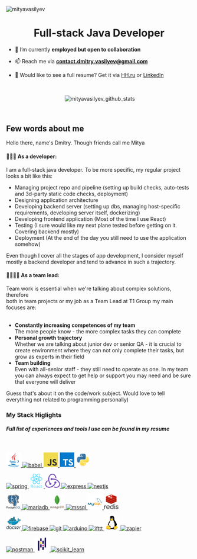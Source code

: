 <p align="left"> <img src="https://komarev.com/ghpvc/?username=mityavasilyev&label=Profile%20views&color=0e75b6&style=flat" alt="mityavasilyev" /> </p>
<h1 align="center">Full-stack Java Developer</h3>

- 🔭 I’m currently **employed but open to collaboration**

- 📫 Reach me via **contact.dmitry.vasilyev@gmail.com**

- 📄 Would like to see a full resume? Get it via [HH.ru](https://hh.ru/resume/6b1aaf15ff091123d30039ed1f4a3879524e35) or [LinkedIn](https://www.linkedin.com/in/mitya-vasilyev/)

<br/>
<!-- Github Stats -->
<p align="center">&nbsp;<img align="center" src="https://github-readme-stats.vercel.app/api?username=mityavasilyev&theme=github_dark&locale=en&hide_border=true" alt="mityavasilyev_github_stats" /></p>
<!-- Lang stats -->
<!-- <p align="center">&nbsp;<img align="center" src="https://github-readme-stats.vercel.app/api/top-langs/?username=mityavasilyev" alt="mityavasilyev_lang_stats" /></p> -->

<br/>
<h2>Few words about me</h2> <p align="left">
Hello there, name's Dmitry. Though friends call me Mitya<br/>
<h4>👨🏼‍💻 As a developer:</h2>
I am a full-stack java developer. To be more specific, my regular project looks a bit like this:
 
+ Managing project repo and pipeline (setting up build checks, auto-tests and 3d-party static code checks, deployment)<br/>
+ Designing application architecture<br/>
+ Developing backend server (setting up dbs, managing host-specific requirements, developing server itself, dockerizing)<br/>
+ Developing frontend application (Most of the time I use React)<br/>
+ Testing (I sure would like my next plane tested before getting on it. Covering backend mostly)<br/>
+ Deployment (At the end of the day you still need to use the application somehow)<br/>

Even though I cover all the stages of app development, I consider myself mostly a backend developer
and tend to advance in such a trajectory.

<h4>🫱🏼‍🫲🏽 As a team lead:</h4>
Team work is essential when we're talking about complex solutions, therefore <br/> 
both in team projects or my job as a Team Lead at T1 Group my main focuses are:<br/><br/>

+ **Constantly increasing competences of my team** <br/>
  The more people know - the more complex tasks they can complete 
+ **Personal growth trajectory** <br/>
  Whether we are talking about junior dev or senior QA - it is crucial to create environment where they can not only complete their tasks, but grow as experts in their field
+ **Team building** <br/>
  Even with all-senior staff - they still need to operate as one. In my team you can always expect to get help or support you may need and be sure that everyone will deliver


Guess that's about it on the code/work subject. Would love to tell everything not related to programming personally)

</p>

<!-- Stack summary -->
<h3 align="left">My Stack Higlights</h3>
<h5>Full list of experiences and tools I use can be found in my resume</h5>
<br/>
<p align="left"> 
<!-- Langs -->
<a href="https://www.java.com" target="_blank" rel="noreferrer"> <img src="https://raw.githubusercontent.com/devicons/devicon/master/icons/java/java-original.svg" alt="java" width="40" height="40"/> </a>
<a href="https://babeljs.io/" target="_blank" rel="noreferrer"> <img src="https://yazdankakaei.vercel.app/babel.png" alt="babel" width="40" height="40"/> </a>
<a href="https://developer.mozilla.org/en-US/docs/Web/JavaScript" target="_blank" rel="noreferrer"> <img src="https://raw.githubusercontent.com/devicons/devicon/master/icons/javascript/javascript-original.svg" alt="javascript" width="40" height="40"/> </a>
<a href="https://www.typescriptlang.org/" target="_blank" rel="noreferrer"> <img src="https://raw.githubusercontent.com/devicons/devicon/master/icons/typescript/typescript-original.svg" alt="typescript" width="40" height="40"/> </a>
<a href="https://www.python.org" target="_blank" rel="noreferrer"> <img src="https://raw.githubusercontent.com/devicons/devicon/master/icons/python/python-original.svg" alt="python" width="40" height="40"/> </a>

<!-- Frameworks -->
<a href="https://spring.io/" target="_blank" rel="noreferrer"> <img src="https://www.vectorlogo.zone/logos/springio/springio-icon.svg" alt="spring" width="40" height="40"/> </a>
<a href="https://reactjs.org/" target="_blank" rel="noreferrer"> <img src="https://raw.githubusercontent.com/devicons/devicon/master/icons/react/react-original-wordmark.svg" alt="react" width="40" height="40"/> </a>
<a href="https://redux.js.org" target="_blank" rel="noreferrer"> <img src="https://raw.githubusercontent.com/devicons/devicon/master/icons/redux/redux-original.svg" alt="redux" width="40" height="40"/> </a>
<a href="https://expressjs.com" target="_blank" rel="noreferrer"> <img src="https://camo.githubusercontent.com/6686b9ef0e21e13c9e7c846340303765c0f36e40a0490bcad453ea9d0d433ea0/68747470733a2f2f7777772e6d656d656e746f746563682e696e2f6173736574732f696d616765732f69636f6e732f657870726573732e706e67" alt="express" width="40" height="40"/> </a>
<a href="https://nextjs.org/" target="_blank" rel="noreferrer"> <img src="https://www.rlogical.com/wp-content/uploads/2021/08/Rlogical-Blog-Images-thumbnail.png" alt="nextjs" width="40" height="40"/> </a>

<!-- DBs -->
<a href="https://www.postgresql.org" target="_blank" rel="noreferrer"> <img src="https://raw.githubusercontent.com/devicons/devicon/master/icons/postgresql/postgresql-original-wordmark.svg" alt="postgresql" width="40" height="40"/> </a>
<a href="https://mariadb.org/" target="_blank" rel="noreferrer"> <img src="https://www.vectorlogo.zone/logos/mariadb/mariadb-icon.svg" alt="mariadb" width="40" height="40"/> </a>
<a href="https://www.mongodb.com/" target="_blank" rel="noreferrer"> <img src="https://raw.githubusercontent.com/devicons/devicon/master/icons/mongodb/mongodb-original-wordmark.svg" alt="mongodb" width="40" height="40"/> </a> 
<a href="https://www.microsoft.com/en-us/sql-server" target="_blank" rel="noreferrer"> <img src="https://www.svgrepo.com/show/303229/microsoft-sql-server-logo.svg" alt="mssql" width="40" height="40"/> </a> 
<a href="https://www.mysql.com/" target="_blank" rel="noreferrer"> <img src="https://raw.githubusercontent.com/devicons/devicon/master/icons/mysql/mysql-original-wordmark.svg" alt="mysql" width="40" height="40"/> </a>
<a href="https://redis.io" target="_blank" rel="noreferrer"> <img src="https://raw.githubusercontent.com/devicons/devicon/master/icons/redis/redis-original-wordmark.svg" alt="redis" width="40" height="40"/> </a>

<!-- DevOps -->
<a href="https://www.docker.com/" target="_blank" rel="noreferrer"> <img src="https://raw.githubusercontent.com/devicons/devicon/master/icons/docker/docker-original-wordmark.svg" alt="docker" width="40" height="40"/> </a>
<a href="https://firebase.google.com/" target="_blank" rel="noreferrer"> <img src="https://www.vectorlogo.zone/logos/firebase/firebase-icon.svg" alt="firebase" width="40" height="40"/> </a>
<a href="https://git-scm.com/" target="_blank" rel="noreferrer"> <img src="https://www.vectorlogo.zone/logos/git-scm/git-scm-icon.svg" alt="git" width="40" height="40"/> </a> 
<a href="https://www.arduino.cc/" target="_blank" rel="noreferrer"> <img src="https://cdn.worldvectorlogo.com/logos/arduino-1.svg" alt="arduino" width="40" height="40"/> </a>
<a href="https://ifttt.com/" target="_blank" rel="noreferrer"> <img src="https://www.vectorlogo.zone/logos/ifttt/ifttt-ar21.svg" alt="ifttt" width="40" height="40"/> </a>
<a href="https://www.linux.org/" target="_blank" rel="noreferrer"> <img src="https://raw.githubusercontent.com/devicons/devicon/master/icons/linux/linux-original.svg" alt="linux" width="40" height="40"/> </a>
<a href="https://zapier.com" target="_blank" rel="noreferrer"> <img src="https://www.vectorlogo.zone/logos/zapier/zapier-icon.svg" alt="zapier" width="40" height="40"/> </a> 
</p>
 
<!-- Extra Tools -->
<a href="https://postman.com" target="_blank" rel="noreferrer"> <img src="https://www.vectorlogo.zone/logos/getpostman/getpostman-icon.svg" alt="postman" width="40" height="40"/> </a>
<a href="https://pandas.pydata.org/" target="_blank" rel="noreferrer"> <img src="https://raw.githubusercontent.com/devicons/devicon/2ae2a900d2f041da66e950e4d48052658d850630/icons/pandas/pandas-original.svg" alt="pandas" width="40" height="40"/> </a>
<a href="https://scikit-learn.org/" target="_blank" rel="noreferrer"> <img src="https://upload.wikimedia.org/wikipedia/commons/0/05/Scikit_learn_logo_small.svg" alt="scikit_learn" width="40" height="40"/> </a>

